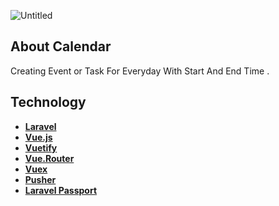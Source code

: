 ![Untitled](https://user-images.githubusercontent.com/78010793/128387005-e5b49e91-07d8-4dda-add5-cd42df1c8b52.png)

<p align="center">

</p>

## About Calendar

Creating Event or Task For Everyday With Start And End Time .



## Technology

- **[Laravel](https://laravel.com/)**
- **[Vue.js](https://vuejs.org/)**
- **[Vuetify](https://vuetifyjs.com/)**
- **[Vue.Router](https://router.vuejs.org/)**
- **[Vuex](https://vuex.vuejs.org/)**
- **[Pusher](https://pusher.com/)**
- **[Laravel Passport](https://laravel.com/docs/8.x/passport)**



